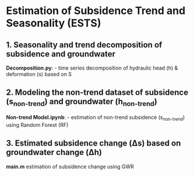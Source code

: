 # Estimation of Subsidence Trend and Seasonality (ESTS)


## 1. Seasonality and trend decomposition of subsidence and groundwater

**Decomposition.py**: - time series decomposition of hydraulic head (h) & deformation (s) based on S


## 2. Modeling the non-trend dataset of subsidence (s<sub>non-trend</sub>) and groundwater (h<sub>non-trend</sub>)

**Non-trend Model.ipynb**: -  estimation of non-trend subsidence (s<sub>non-trend</sub>) using Random Forest (RF) 

## 3. Estimated subsidence change (&Delta;s) based on groundwater change (&Delta;h)

**main.m** estimation of subsidence change using GWR
